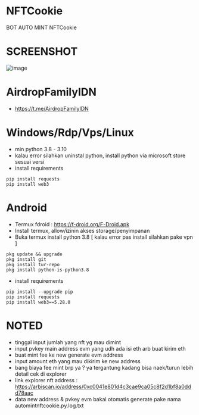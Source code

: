 # NFTCookie
BOT AUTO MINT NFTCookie
# SCREENSHOT
![image](https://github.com/AirDropFamilyIDN/NFTCookie/assets/26495822/c7be554d-dff9-49be-89e5-031e6873e986)

# AirdropFamilyIDN
- https://t.me/AirdropFamilyIDN

# Windows/Rdp/Vps/Linux
- min python 3.8 - 3.10
- kalau error silahkan uninstal python, install python via microsoft store sesuai versi
- install requirements
```
pip install requests
pip install web3
```
# Android
- Termux fdroid : https://f-droid.org/F-Droid.apk
- Install termux, allow/izinin akses storage/penyimpanan
- Buka termux install python 3.8 [ kalau error pas install silahkan pake vpn ]
```
pkg update && upgrade
pkg install git
pkg install tur-repo
pkg install python-is-python3.8
```
- install requirements
```
pip install --upgrade pip
pip install requests
pip install web3==5.28.0
```
# NOTED
- tinggal input jumlah yang nft yg mau dimint
- input pvkey main address evm yang udh ada isi eth arb buat kirim eth
- buat mint fee ke new generate evm address
- input amount eth yang mau dikirim ke new address
- bang biaya fee mint brp ya ? ya tergantung kadang bisa naek/turun lebih detail cek di explorer
- link explorer nft address : https://arbiscan.io/address/0xc0041e801d4c3cae9ca05c8f2d1bf8a0ddd78aac
- data new address & pvkey evm bakal otomatis generate pake nama automintnftcookie.py.log.txt
